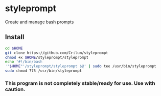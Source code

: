 # styleprompt
Create and manage bash prompts


## Install
```bash
cd $HOME
git clone https://github.com/Crilum/styleprompt
chmod +x $HOME/styleprompt/styleprompt
echo '#!/bin/bash
'"$HOME"'/styleprompt/styleprompt $@' | sudo tee /usr/bin/styleprompt
sudo chmod 775 /usr/bin/styleprompt
```

### This program is not completely stable/ready for use. Use with caution.

